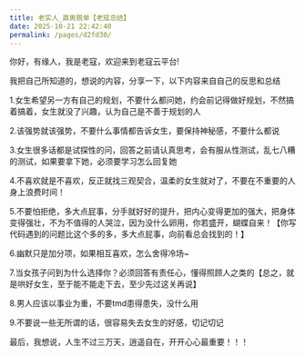 ```yaml
---
title: 老实人_直男脱单【老寇总结】
date: 2025-10-21 22:42:40
permalink: /pages/d2fd30/
---
```


你好，有缘人，我是老寇，欢迎来到老寇云平台!

我把自己所知道的，想说的内容，分享一下，以下内容来自自己的反思和总结

1.女生希望另一方有自己的规划，不要什么都问她，约会前记得做好规划，不然搞着搞着，女生就没了兴趣，认为自己是不善于规划的人

2.该强势就该强势，不要什么事情都告诉女生，要保持神秘感，不要什么都说

3.女生很多话都是试探性的问，回答之前请认真思考，会有服从性测试，乱七八糟的测试，如果要拿下她，必须要学习怎么回复她

4.不喜欢就是不喜欢，反正就找三观契合，温柔的女生就对了，不要在不重要的人身上浪费时间！

5.不要怕拒绝，多大点屁事，分手就好好的提升，把内心变得更加的强大，把身体变得强壮，不为不值得的人哭泣，因为没什么卵用，你若盛开，蝴蝶自来！【你写代码遇到的问题比这个多的多，多大点屁事，向前看总会找到的！】

6.幽默只是加分项，如果相互喜欢，怎么舍得冷场~

7.当女孩子问到为什么选择你？必须回答有责任心，懂得照顾人之类的【总之，就是哄好女生，至于能不能走下去，至少先过这关再说】

8.男人应该以事业为重，不要tmd患得患失，没什么用

9.不要说一些无所谓的话，很容易失去女生的好感，切记切记

最后，我想说，人生不过三万天，逍遥自在，开开心心最重要！！！
